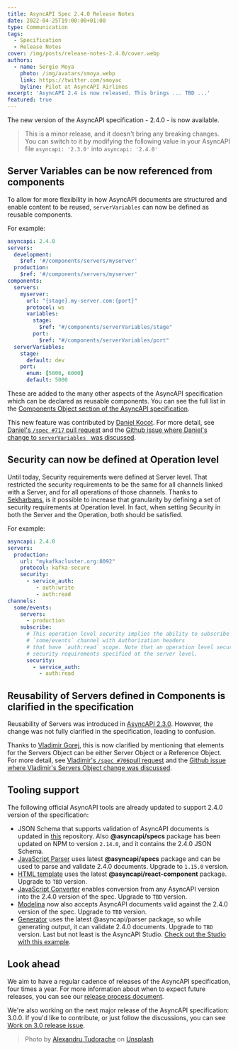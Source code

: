 ```yaml
---
title: AsyncAPI Spec 2.4.0 Release Notes
date: 2022-04-25T19:00:00+01:00
type: Communication
tags:
  - Specification
  - Release Notes
cover: /img/posts/release-notes-2.4.0/cover.webp
authors:
  - name: Sergio Moya
    photo: /img/avatars/smoya.webp
    link: https://twitter.com/smoyac
    byline: Pilot at AsyncAPI Airlines
excerpt: 'AsyncAPI 2.4 is now released. This brings ... TBD ...'
featured: true
---
```


The new version of the AsyncAPI specification - 2.4.0 - is now available.

> This is a minor release, and it doesn't bring any breaking changes. You can switch to it by modifying the following value in your AsyncAPI file `asyncapi: '2.3.0'` into `asyncapi: '2.4.0'`

## Server Variables can be now referenced from components

To allow for more flexibility in how AsyncAPI documents are structured and enable content to be reused, `serverVariables` can now be defined as reusable components.

For example:

```yaml
asyncapi: 2.4.0
servers:
  development:
    $ref: '#/components/servers/myserver'
  production:
    $ref: '#/components/servers/myserver'
components:
  servers:
    myserver:
      url: "{stage}.my-server.com:{port}"
      protocol: ws
      variables:
        stage:
          $ref: "#/components/serverVariables/stage"
        port:
          $ref: "#/components/serverVariables/port"
  serverVariables:
    stage:
      default: dev
    port:
      enum: [5000, 6000]
      default: 5000
```

These are added to the many other aspects of the AsyncAPI specification which can be declared as reusable components. You can see the full list in the [Components Object section of the AsyncAPI specification](https://www.asyncapi.com/docs/specifications/v2.4.0#componentsObject).

This new feature was contributed by [Daniel Kocot](https://github.com/danielkocot). For more detail, see [Daniel's `/spec #717` pull request](https://github.com/asyncapi/spec/pull/717) and the [Github issue where Daniel's change to `serverVariables ` was discussed](https://github.com/asyncapi/spec/issues/707).

## Security can now be defined at Operation level

Until today, Security requirements were defined at Server level. That restricted the security requirements to be the same for all channels linked with a Server, and for all operations of those channels.
Thanks to [Sekharbans](https://github.com/sekharbans-ebay), is it possible to increase that granularity by defining a set of security requirements at Operation level. 
In fact, when setting Security in both the Server and the Operation, both should be satisfied.

For example:

```yaml
asyncapi: 2.4.0
servers:
  production:
    url: "mykafkacluster.org:8092"
    protocol: kafka-secure
    security:
      - service_auth:
         - auth:write
         - auth:read
channels:
  some/events:
    servers:
      - production
    subscribe:
      # This operation level security implies the ability to subscribe to messages from
      # `some/events` channel with Authorization headers 
      # that have `auth:read` scope. Note that an operation level security must still satisfy 
      # security requirements specified at the server level.
      security:
        - service_auth:
          - auth:read  
```

## Reusability of Servers defined in Components is clarified in the specification

Reusability of Servers was introduced in [AsyncAPI 2.3.0](https://www.asyncapi.com/blog/release-notes-2.3.0#servers-and-channels-can-now-be-defined-as-reusable-components). However, the change was not fully clarified in the specification, leading to confusion.

Thanks to [Vladimir Gorej](https://github.com/char0n), this is now clarified by mentioning that elements for the Servers Object can be either Server Object or a Reference Object.
For more detail, see [Vladimir's `/spec #706`pull request](https://github.com/asyncapi/spec/pull/706) and the [Github issue where Vladimir's Servers Object change was discussed](https://github.com/asyncapi/spec/issues/705).

## Tooling support

The following official AsyncAPI tools are already updated to support 2.4.0 version of the specification:
- JSON Schema that supports validation of AsyncAPI documents is updated in [this](https://github.com/asyncapi/spec-json-schemas) repository. Also **@asyncapi/specs** package has been updated on NPM to version `2.14.0`, and it contains the 2.4.0 JSON Schema.
- [JavaScript Parser](https://github.com/asyncapi/parser-js/) uses latest **@asyncapi/specs** package and can be used to parse and validate 2.4.0 documents. Upgrade to `1.15.0` version.
- [HTML template](https://github.com/asyncapi/html-template) uses the latest **@asyncapi/react-component** package. Upgrade to `TBD` version.
- [JavaScript Converter](https://github.com/asyncapi/converter-js/) enables conversion from any AsyncAPI version into the 2.4.0 version of the spec. Upgrade to `TBD` version.
- [Modelina](https://github.com/asyncapi/modelina/) now also accepts AsyncAPI documents valid against the 2.4.0 version of the spec. Upgrade to `TBD` version.
 - [Generator](https://github.com/asyncapi/generator/) uses the latest @asyncapi/parser package, so while generating output, it can validate 2.4.0 documents. Upgrade to `TBD` version.
Last but not least is the AsyncAPI Studio. [Check out the Studio with this example](https://studio.asyncapi.com/?url=https://raw.githubusercontent.com/asyncapi/spec/v2.4.0/examples/websocket-gemini.yml).

## Look ahead

We aim to have a regular cadence of releases of the AsyncAPI specification, four times a year. For more information about when to expect future releases, you can see our [release process document](https://github.com/asyncapi/spec/blob/master/RELEASE_PROCESS.md#release-cadence).

We're also working on the next major release of the AsyncAPI specification: 3.0.0. If you'd like to contribute, or just follow the discussions, you can see [Work on 3.0 release issue](https://github.com/asyncapi/spec/issues/691).

> Photo by <a href="https://unsplash.com/@andurache?utm_source=unsplash&utm_medium=referral&utm_content=creditCopyText">Alexandru Tudorache</a> on <a href="https://unsplash.com/?utm_source=unsplash&utm_medium=referral&utm_content=creditCopyText">Unsplash</a>
